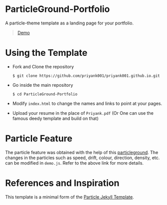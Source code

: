 # ParticleGround-Portfolio

A particle-theme template as a landing page for your portfolio.

> [Demo](https://priyanknamdev.in/)


# Using the Template

  - Fork and Clone the repository

    ```
    $ git clone https://github.com/priyank001/priyank001.github.io.git
    ```
 
  - Go inside the main repository
  
    ```
    $ cd ParticleGround-Portfolio
    ```
    
  - Modify `index.html` to change the names and links to point at your pages.
  
  - Upload your resume in the place of `Priyank.pdf` (Or One can use the famous deedy template and build on that)
   
# Particle Feature

The particle feature was obtained with the help of this [particleground](https://github.com/jnicol/particleground). The changes in the particles such as speed, drift, colour, direction, density, etc. can be modified in `demo.js`. Refer to the above link for more details.


# References and Inspiration

This template is a minimal form of the [Particle Jekyll Template](https://github.com/nrandecker/particle).
